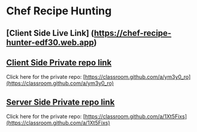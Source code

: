 # Chef Recipe Hunting

## [Client Side Live Link] (https://chef-recipe-hunter-edf30.web.app)

## [Client Side Private repo link](https://classroom.github.com/a/ym3y0_ro)
Click here for the private repo: [https://classroom.github.com/a/ym3y0_ro](https://classroom.github.com/a/ym3y0_ro)

## [Server Side Private repo link](https://classroom.github.com/a/1Xt5Fixs)
Click here for the private repo: [https://classroom.github.com/a/1Xt5Fixs](https://classroom.github.com/a/1Xt5Fixs)
